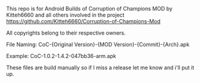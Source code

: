 This repo is for Android Builds of Corruption of Champions MOD by Kitteh6660 and all others involved in the project https://github.com/Kitteh6660/Corruption-of-Champions-Mod

All copyrights belong to their respective owners.

File Naming: CoC-{Original Version}-{MOD Version}-{Commit}-{Arch}.apk

Example: CoC-1.0.2-1.4.2-047bb36-arm.apk

These files are build manually so if I miss a release let me know and i'll put it up.
